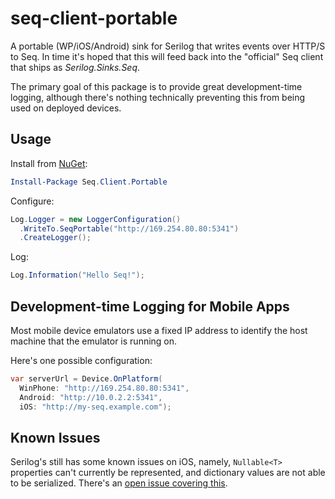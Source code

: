 seq-client-portable
===================

A portable (WP/iOS/Android) sink for Serilog that writes events over HTTP/S to Seq. In time it's hoped that this will feed back into the "official" Seq client that ships as _Serilog.Sinks.Seq_.

The primary goal of this package is to provide great development-time logging, although there's nothing technically preventing this from being used on deployed devices.

Usage
-----

Install from [NuGet](https://nuget.org/packages/seq.client.portable):

```powershell
Install-Package Seq.Client.Portable
```

Configure:

```csharp
Log.Logger = new LoggerConfiguration()
  .WriteTo.SeqPortable("http://169.254.80.80:5341")
  .CreateLogger();
```

Log:

```csharp
Log.Information("Hello Seq!");
```

Development-time Logging for Mobile Apps
----------------------------------------

Most mobile device emulators use a fixed IP address to identify the host machine that the emulator is running on.

Here's one possible configuration:

```csharp
var serverUrl = Device.OnPlatform(
  WinPhone: "http://169.254.80.80:5341",
  Android: "http://10.0.2.2:5341",
  iOS: "http://my-seq.example.com");
```

Known Issues
------------

Serilog's still has some known issues on iOS, namely, `Nullable<T>` properties can't currently be represented, and dictionary values are not able to be serialized. There's an [open issue covering this](https://github.com/serilog/serilog/pull/125).


